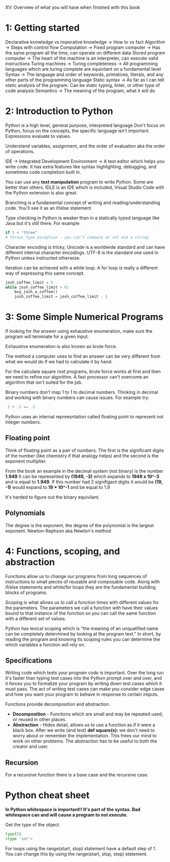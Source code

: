 XV: Overview of what you will have when finished with this book

# 1: Getting started
Declarative knowledge vs imperative knowledge -> How to vs fact
Algorithm -> Steps with control flow
Computation -> 
Fixed program computer -> Has the same program all the time, can operate on different data
Stored program computer -> The heart of the machine is an interpreter, can execute valid instructions
Turing machines -> Turing completeness -> All programming languages which are turing complete are equivilant on a fundamental level
Syntax -> The language and order of keywords, primatives, literals, and any other parts of the programming language
Static syntax -> As far as I can tell static analysis of the program. Can be static typing, linter, or other type of code analysis
Semantics -> The meaning of the program, what it will do

# 2: Introduction to Python
Python is a high level, general purpose, interpreted language
Don't focus on Python, focus on the concepts, the specific language isn't important.
Expressions evaluate to values.

Understand variables, assignment, and the order of evaluation aka the order of operations.

IDE -> Integrated Development Environment -> A text editor which helps you write code. It has extra features like syntax highlighting, debugging, and sometimes code completion built in.

You can use any **text manipulation** program to write Python. Some are better than others. IDLE is an IDE which is included, Visual Studio Code with the Python extension is also great.

Branching is a fundamental concept of writing and reading/understanding code. You'll see it as an if/else statement.

Type checking in Python is weaker than in a statically typed language like Java but it's still there. 
For example 
``` python
if 5 < "three"
# throws type exception - you can't compare an int and a string
```

Character encoding is tricky, Unicode is a worldwide standard and can have different internal character encodings. UTF-8 is the standard one used in Python unless instructed otherwise.

Iteration can be achieved with a while loop. A for loop is really a different way of expressing this same concept.
```python
josh_coffee_limit = 5
while josh_coffee_limit > 0:
    buy_josh_a_coffee()
    josh_coffee_limit = josh_coffee_limit - 1
```

# 3: Some Simple Numerical Programs
If looking for the answer using exhaustive enumeration, make sure the program will terminate for a given input.

Exhaustive enumeration is also known as brute force.

The method a computer uses to find an answer can be very different from what we would do if we had to calculate it by hand.

For the calculate square root programs, brute force works at first and then we need to refine our algorithm. A fast processor can't overcome an algorithm that isn't suited for the job.

Binary numbers don't map 1 to 1 to decimal numbers. Thinking in decimal and working with binary numbers can cause issues. For example try:
```python
.1 + .2 == .3
```
Python uses an internal repreesntation called floating point to represent not integer numbers.

## Floating point
Think of floating point as a pair of numbers. The first is the significant digits of the number (like chemistry if that analogy helps) and the second is the exponent multiplier.

From the book an example in the decimal system (not binary) is the number **1.949** It can be represented by **(1949, -3)** which expands to **1949 x 10^-3** and is equal to **1.949**. If this number had 2 signifigant digits it would be **(19, -1)** would expand to **19 * 10^-1** and be equal to 1.9

It's harded to figure out the binary equivilant. 

## Polynomials
The degree is the exponent, the degree of the polynomial is the largest exponent.
Newton-Raphson aka Newton's method 

# 4: Functions, scoping, and abstraction
Functions allow us to change our programs from long sequences of instructions to small pieces of reusable and composable code. Along with if/else statements and while/for loops they are the fundamental building blocks of programs.

Scoping is what allows us to call a function times with different values for the parameters. The parameters we call a function with have their values bound to that instance of the function so you can call the same function with a different set of values.

Python has lexical scoping which is "the meaning of an unqualified name can be completely determined by looking at the program text." In short, by reading the program and knowing its scoping rules you can determine the which variables a function will rely on.

## Specifications
Writing code which tests your *program code* is important. Over the long run it's faster than typing test cases into the Python prompt over and over, and it forces you to formalize your program by writing down test cases which it must pass. The act of writing test cases can make you consider edge cases and how you want your program to behave in response to certain imputs.

Functions provide decomposition and abstraction.
- **Decomposition** - Functions which are small and may be repeated used, or reused in other places.
- **Abstraction** - Hides detail, allows us to use a function as if it were a black box. After we write (and test) **def square(x):** we don't need to worry about or remember the implementation. This frees our mind to work on other problems. The abstraction has to be useful to both the creator and user.

## Recursion
For a recursive function there is a base case and the recursive case.

# Python cheat sheet
**In Python whitespace is important!! It's part of the syntax. Bad whitespace can and will cause a program to not execute.**

Get the type of the object.
```python
type(5)
<type 'int'>
```

For loops using the range(start, stop) statement have a default step of 1. You can change this by using the range(start, stop, step) statement.

